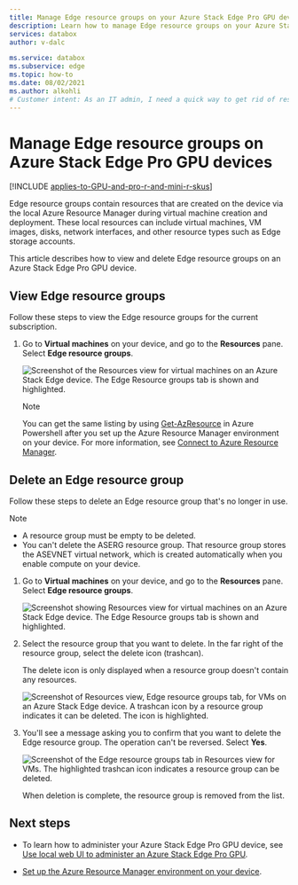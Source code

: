 ```yaml
---
title: Manage Edge resource groups on your Azure Stack Edge Pro GPU device
description: Learn how to manage Edge resource groups on your Azure Stack Edge Pro GPU, Azure Stack Edge Pro R, and Azure Stack Edge Mini R device via the Azure portal.
services: databox
author: v-dalc

ms.service: databox
ms.subservice: edge
ms.topic: how-to
ms.date: 08/02/2021
ms.author: alkohli
# Customer intent: As an IT admin, I need a quick way to get rid of resource groups no longer in use that were created for VMs on my Azure Stack Edge Pro GPU devices.
---
```


# Manage Edge resource groups on Azure Stack Edge Pro GPU devices

[!INCLUDE [applies-to-GPU-and-pro-r-and-mini-r-skus](../../includes/azure-stack-edge-applies-to-gpu-pro-r-mini-r-sku.md)]

Edge resource groups contain resources that are created on the device via the local Azure Resource Manager during virtual machine creation and deployment. These local resources can include virtual machines, VM images, disks, network interfaces, and other resource types such as Edge storage accounts.

This article describes how to view and delete Edge resource groups on an Azure Stack Edge Pro GPU device.

## View Edge resource groups

Follow these steps to view the Edge resource groups for the current subscription.

1. Go to **Virtual machines** on your device, and go to the **Resources** pane. Select **Edge resource groups**.

    ![Screenshot of the Resources view for virtual machines on an Azure Stack Edge device. The Edge Resource groups tab is shown and highlighted.](media/azure-stack-edge-gpu-manage-edge-resource-groups-portal/edge-resource-groups-01.png)

    > [!NOTE]
    > You can get the same listing by using [Get-AzResource](/powershell/module/az.resources/get-azresource?view=azps-6.1.0&preserve-view=true) in Azure Powershell after you set up the Azure Resource Manager environment on your device. For more information, see [Connect to Azure Resource Manager](azure-stack-edge-gpu-connect-resource-manager.md).


## Delete an Edge resource group

Follow these steps to delete an Edge resource group that's no longer in use.

> [!NOTE]
> - A resource group must be empty to be deleted. 
> - You can't delete the ASERG resource group. That resource group stores the ASEVNET virtual network, which is created automatically when you enable compute on your device.

1. Go to **Virtual machines** on your device, and go to the **Resources** pane. Select **Edge resource groups**.

    ![Screenshot showing Resources view for virtual machines on an Azure Stack Edge device. The Edge Resource groups tab is shown and highlighted.](media/azure-stack-edge-gpu-manage-edge-resource-groups-portal/edge-resource-groups-01.png)

1. Select the resource group that you want to delete. In the far right of the resource group, select the delete icon (trashcan).

   The delete icon is only displayed when a resource group doesn't contain any resources.

    ![Screenshot of Resources view, Edge resource groups tab, for VMs on an Azure Stack Edge device. A trashcan icon by a resource group indicates it can be deleted. The icon is highlighted.](media/azure-stack-edge-gpu-manage-edge-resource-groups-portal/edge-resource-groups-02.png)

1. You'll see a message asking you to confirm that you want to delete the Edge resource group. The operation can't be reversed. Select **Yes**.

    ![Screenshot of  the Edge resource groups tab  in Resources view for VMs. The highlighted trashcan icon indicates a resource group can be deleted.](./media/azure-stack-edge-gpu-manage-edge-resource-groups-portal/edge-resource-groups-03.png)

    When deletion is complete, the resource group is removed from the list.

## Next steps

- To learn how to administer your Azure Stack Edge Pro GPU device, see [Use local web UI to administer an Azure Stack Edge Pro GPU](azure-stack-edge-manage-access-power-connectivity-mode.md).

- [Set up the Azure Resource Manager environment on your device](azure-stack-edge-gpu-connect-resource-manager.md).